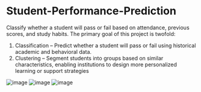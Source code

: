 # Student-Performance-Prediction
Classify whether a student will pass or fail based on  attendance, previous scores, and study habits.
The primary goal of this project is twofold:
1.	Classification – Predict whether a student will pass or fail using historical academic and behavioral data.
2.	Clustering – Segment students into groups based on similar characteristics, enabling institutions to design more personalized learning or support strategies

![image](https://github.com/user-attachments/assets/b34ea555-6900-404d-b2f8-e19522273dd3)
![image](https://github.com/user-attachments/assets/5ae1e106-66fc-4d1d-ac35-4731e39c0ee7)
![image](https://github.com/user-attachments/assets/1378476e-0053-4386-bc0b-3988b3e140ba)
